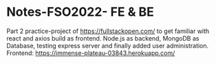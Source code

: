 # Notes-FSO2022- FE & BE
Part 2 practice-project of https://fullstackopen.com/ to get familiar with react and axios build as frontend. Node.js as backend, MongoDB as Database, testing express server and finally added user administration.
Frontend: https://immense-plateau-03843.herokuapp.com/

